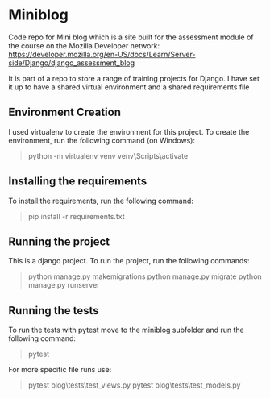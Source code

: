 # Miniblog

Code repo for Mini blog which is a site built for the assessment module of the course on the Mozilla Developer network:
https://developer.mozilla.org/en-US/docs/Learn/Server-side/Django/django_assessment_blog

It is part of a repo to store a range of training projects for Django. I have set it up to have a shared virtual environment and a shared requirements file

## Environment Creation

I used virtualenv to create the environment for this project. To create the environment, run the following command (on Windows):
> python -m virtualenv venv
> venv\Scripts\activate

## Installing the requirements
To install the requirements, run the following command:
> pip install -r requirements.txt

## Running the project
This is a django project. To run the project, run the following commands:
> python manage.py makemigrations
> python manage.py migrate
> python manage.py runserver

## Running the tests
To run the tests with pytest move to the miniblog subfolder and run the following command:
> pytest

For more specific file runs use:
> pytest blog\tests\test_views.py
> pytest blog\tests\test_models.py